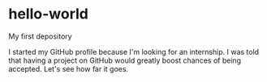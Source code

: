 # hello-world

My first depository

I started my GitHub profile because I'm looking for an internship. I was told that having a project on GitHub would greatly boost chances of being accepted. Let's see how far it goes.
